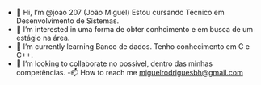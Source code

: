 - 👋 Hi, I’m @joao 207 (João Miguel) Estou cursando Técnico em Desenvolvimento de Sistemas.
- 👀 I’m interested in  uma forma de  obter conhcimento e em busca de um estágio na área.
- 🌱 I’m currently learning  Banco de dados. Tenho conhecimento em C e C++.
- 💞️ I’m looking to collaborate no possível, dentro das minhas competências.
-📫 How to reach me  miguelrodriguesbh@gmail.com
